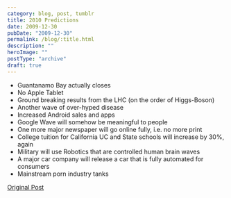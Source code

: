 ```yaml
---
category: blog, post, tumblr
title: 2010 Predictions
date: 2009-12-30
pubDate: "2009-12-30"
permalink: /blog/:title.html
description: ""
heroImage: ""
postType: "archive"
draft: true
---
```




- Guantanamo Bay actually closes
- No Apple Tablet
- Ground breaking results from the LHC (on the order of Higgs-Boson)
- Another wave of over-hyped disease
- Increased Android sales and apps
- Google Wave will somehow be meaningful to people
- One more major newspaper will go online fully, i.e. no more print
- College tuition for California UC and State schools will increase by 30%, again
- Military will use Robotics that are controlled human brain waves
- A major car company will release a car that is fully automated for consumers
- Mainstream porn industry tanks

[Original Post](https://jermspeaks.com/post/307785805/2010-predictions)
